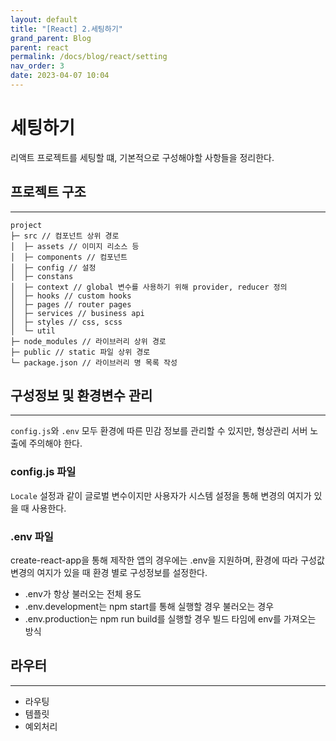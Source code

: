 ```yaml
---
layout: default
title: "[React] 2.세팅하기"
grand_parent: Blog
parent: react
permalink: /docs/blog/react/setting
nav_order: 3
date: 2023-04-07 10:04
---
```


# 세팅하기
리액트 프로젝트를 세팅할 떄, 기본적으로 구성해야할 사항들을 정리한다.

## 프로젝트 구조
- - - 
```
project
├─ src // 컴포넌트 상위 경로
│  ├─ assets // 이미지 리소스 등
│  ├─ components // 컴포넌트
│  ├─ config // 설정
│  ├─ constans
│  ├─ context // global 변수를 사용하기 위해 provider, reducer 정의
│  ├─ hooks // custom hooks
│  ├─ pages // router pages
│  ├─ services // business api 
│  ├─ styles // css, scss
│  └─ util 
├─ node_modules // 라이브러리 상위 경로
├─ public // static 파일 상위 경로
└─ package.json // 라이브러리 명 목록 작성
```

## 구성정보 및 환경변수 관리
- - - 
`config.js`와 `.env` 모두 환경에 따른 민감 정보를 관리할 수 있지만, 형상관리 서버 노출에 주의해야 한다.
### config.js 파일
`Locale` 설정과 같이 글로벌 변수이지만 사용자가 시스템 설정을 통해 변경의 여지가 있을 때 사용한다. 
### .env 파일
create-react-app을 통해 제작한 앱의 경우에는 .env을 지원하며, 환경에 따라 구성값 변경의 여지가 있을 때 환경 별로 구성정보를 설정한다.
- .env가 항상 불러오는 전체 용도
- .env.development는 npm start를 통해 실행할 경우 불러오는 경우
- .env.production는 npm run build를 실행할 경우 빌드 타임에 env를 가져오는 방식


## 라우터
- - - 
- 라우팅
- 템플릿
- 예외처리


